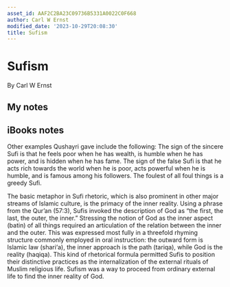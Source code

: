 ```yaml
---
asset_id: AAF2C2BA23C09736B5331A0022C0F668
author: Carl W Ernst
modified_date: '2023-10-29T20:08:30'
title: Sufism
---
```


# Sufism

By Carl W Ernst

## My notes <a name="my_notes_dont_delete"></a>



## iBooks notes <a name="ibooks_notes_dont_delete"></a>


Other examples Qushayri gave include the following:
The sign of the sincere Sufi is that he feels poor when he has wealth, is humble when he has power, and is hidden when he has fame. The sign of the false Sufi is that he acts rich towards the world when he is poor, acts powerful when he is humble, and is famous among his followers.
The foulest of all foul things is a greedy Sufi.


The basic metaphor in Sufi rhetoric, which is also prominent in other major streams of Islamic culture, is the primacy of the inner reality. Using a phrase from the Qur’an (57:3), Sufis invoked the description of God as “the first, the last, the outer, the inner.” Stressing the notion of God as the inner aspect (batin) of all things required an articulation of the relation between the inner and the outer. This was expressed most fully in a threefold rhyming structure commonly employed in oral instruction: the outward form is Islamic law (shari‘a), the inner approach is the path (tariqa), while God is the reality (haqiqa). This kind of rhetorical formula permitted Sufis to position their distinctive practices as the internalization of the external rituals of Muslim religious life. Sufism was a way to proceed from ordinary external life to find the inner reality of God.